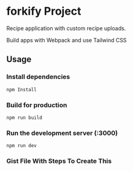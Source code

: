 # forkify Project

Recipe application with custom recipe uploads.

Build apps with Webpack and use Tailwind CSS

## Usage

### Install dependencies

```
npm Install
```

### Build for production

```
npm run build
```

### Run the development server (:3000)

```
npm run dev
```

### Gist File With Steps To Create This
